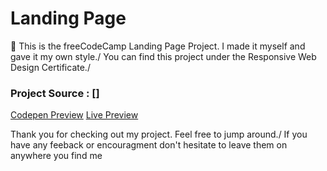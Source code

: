 # Landing Page
:wave:
This is the freeCodeCamp Landing Page Project. I made it myself and gave it my own style./ You can find this project under the Responsive Web Design Certificate./

### Project Source : []
[Codepen Preview](https://codepen.io/ibahcode/pen/WNRRQgr)
[Live Preview](https://ibahcode.github.io/fCC-LandingPage/)

Thank you for checking out my project. Feel free to jump around./
If you have any feeback or encouragment don't hesitate to leave them on anywhere you find me